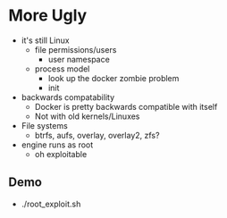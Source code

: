 # More Ugly

- it's still Linux
   - file permissions/users
     - user namespace
   - process model
     - look up the docker zombie problem
     - init
- backwards compatability
   - Docker is pretty backwards compatible with itself
   - Not with old kernels/Linuxes
- File systems
   - btrfs, aufs, overlay, overlay2, zfs?
- engine runs as root
   - oh exploitable

## Demo
 - ./root_exploit.sh
